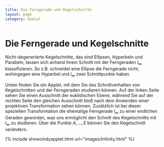 ```yaml
---
title: Die Ferngerade und Kegelschnitte
layout: page
category: GeoCal
---
```


# Die Ferngerade und Kegelschnitte
Nicht-degenerierte Kegelschnitte, das sind Ellipsen, Hyperbeln und Parabeln, lassen sich anhand ihrem Schnitt mit der Ferngeraden $l_{\infty}$ klassifizieren. So z.B. schneidet eine Ellipse die Ferngerade nicht, wohingegen eine Hyperbel und $l_{\infty}$ zwei Schnittpunkte haben.

Unten finden Sie ein Applet, mit dem Sie das Schnittverhalten von Kegelschnitten und der Ferngeraden studieren können. Auf der linken Seite sehen Sie einen Ausschnitt der euklidischen Ebene, während Sie auf der rechten Seite den gleichen Ausschnitt bloß nach dem Anwenden einer projektiven Transformation sehen können. Zusätzlich ist bei dieser speziellen Transformation die ehemalige Ferngerade $l_{\infty}$ zu einer endlichen Geraden geworden, was uns ermöglicht den Schnitt des Kegelschnitts mit $l_{\infty}$ zu studieren. Über die Punkte $A,\ldots,E$ können Sie den Kegelschnitt verändern.

{% include showcindyapplet.html url="images/Infinity.html" %}

